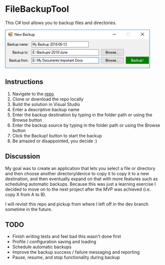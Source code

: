 # FileBackupTool
This C# tool allows you to backup files and directories.

![Image of File Backup Tool](https://github.com/MrEdWORD/FileBackupTool/blob/master/ToolScreenshot.png)

## Instructions
1. Navigate to the [repo](https://github.com/MrEdWORD/FileBackupTool)
1. Clone or download the repo locally
1. Build the solution in Visual Studio
1. Enter a descriptive backup name
1. Enter the backup destination by typing in the folder path or using the Browse button
1. Enter the backup source by typing in the folder path or using the Browse button
1. Click the Backup! button to start the backup
1. Be amazed or disappointed, you decide :)

## Discussion
My goal was to create an application that lets you select a file or directory and then choose another directory/device to copy it to copy it to a new destination, and then eventually expand on that with more features such as scheduling automatic backups. Because this was just a learning exercise I decided to move on to the next project after the MVP was achieved (i.e. copy X from A to B).

I will revisit this repo and pickup from where I left off in the dev branch sometime in the future.

## TODO
 * Finish writing tests and feel bad this wasn't done first
 * Profile / configuration saving and loading
 * Schedule automatic backups
 * Improve the backup success / failure messaging and reporting
 * Pause, resume, and stop functionality during backup
